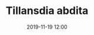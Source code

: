 ---
number: 7
name: abdita (brachycaulos)
title: Tillansdia abdita
price: 6
categories: bloom
date: 2019-11-19 12:00
layout: page
seller: DFG
---